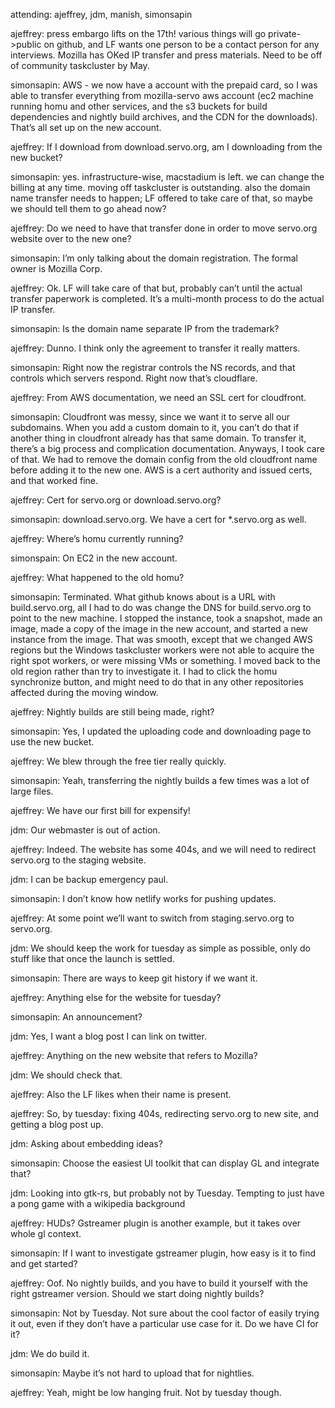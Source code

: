 attending: ajeffrey, jdm, manish, simonsapin

ajeffrey: press embargo lifts on the 17th! various things will go private->public on github, and LF wants one person to be a contact person for any interviews. Mozilla has OKed IP transfer and press materials. Need to be off of community taskcluster by May.

simonsapin: AWS - we now have a account with the prepaid card, so I was able to transfer everything from mozilla-servo aws account (ec2 machine running homu and other services, and the s3 buckets for build dependencies and nightly build archives, and the CDN for the downloads). That’s all set up on the new account.

ajeffrey: If I download from download.servo.org, am I downloading from the new bucket?

simonsapin: yes. infrastructure-wise, macstadium is left. we can change the billing at any time. moving off taskcluster is outstanding. also the domain name transfer needs to happen; LF offered to take care of that, so maybe we should tell them to go ahead now?

ajeffrey: Do we need to have that transfer done in order to move servo.org website over to the new one?

simonsapin: I’m only talking about the domain registration. The formal owner is Mozilla Corp.

ajeffrey: Ok. LF will take care of that but, probably can’t until the actual transfer paperwork is completed. It’s a multi-month process to do the actual IP transfer.

simonsapin: Is the domain name separate IP from the trademark?

ajeffrey: Dunno. I think only the agreement to transfer it really matters.

simonsapin: Right now the registrar controls the NS records, and that controls which servers respond. Right now that’s cloudflare.

ajeffrey: From AWS documentation, we need an SSL cert for cloudfront.

simonsapin: Cloudfront was messy, since we want it to serve all our subdomains. When you add a custom domain to it, you can’t do that if another thing in cloudfront already has that same domain. To transfer it, there’s a big process and complication documentation. Anyways, I took care of that. We had to remove the domain config from the old cloudfront name before adding it to the new one. AWS is a cert authority and issued certs, and that worked fine.

ajeffrey: Cert for servo.org or download.servo.org?

simonsapin: download.servo.org. We have a cert for *.servo.org as well.

ajeffrey: Where’s homu currently running?

simonspain: On EC2 in the new account.

ajeffrey: What happened to the old homu?

simonsapin: Terminated. What github knows about is a URL with build.servo.org, all I had to do was change the DNS for build.servo.org to point to the new machine. I stopped the instance, took a snapshot, made an image, made a copy of the image in the new account, and started a new instance from the image. That was smooth, except that we changed AWS regions but the Windows taskcluster workers were not able to acquire the right spot workers, or were missing VMs or something. I moved back to the old region rather than try to investigate it. I had to click the homu synchronize button, and might need to do that in any other repositories affected during the moving window.

ajeffrey: Nightly builds are still being made, right?

simonsapin: Yes, I updated the uploading code and downloading page to use the new bucket.

ajeffrey: We blew through the free tier really quickly.

simonsapin: Yeah, transferring the nightly builds a few times was a lot of large files.

ajeffrey: We have our first bill for expensify!

jdm: Our webmaster is out of action.

ajeffrey: Indeed. The website has some 404s, and we will need to redirect servo.org to the staging website.

jdm: I can be backup emergency paul.

simonsapin: I don’t know how netlify works for pushing updates.

ajeffrey: At some point we’ll want to switch from staging.servo.org to servo.org.

jdm: We should keep the work for tuesday as simple as possible, only do stuff like that once the launch is settled.

simonsapin: There are ways to keep git history if we want it.

ajeffrey: Anything else for the website for tuesday?

simonsapin: An announcement?

jdm: Yes, I want a blog post I can link on twitter.

ajeffrey: Anything on the new website that refers to Mozilla?

jdm: We should check that.

ajeffrey: Also the LF likes when their name is present.

ajeffrey: So, by tuesday: fixing 404s, redirecting servo.org to new site, and getting a blog post up.

jdm: Asking about embedding ideas?

simonsapin: Choose the easiest UI toolkit that can display GL and integrate that?

jdm: Looking into gtk-rs, but probably not by Tuesday. Tempting to just have a pong game with a wikipedia background

ajeffrey: HUDs? Gstreamer plugin is another example, but it takes over whole gl context.

simonsapin: If I want to investigate gstreamer plugin, how easy is it to find and get started?

ajeffrey: Oof. No nightly builds, and you have to build it yourself with the right gstreamer version. Should we start doing nightly builds?

simonsapin: Not by Tuesday. Not sure about the cool factor of easily trying it out, even if they don’t have a particular use case for it. Do we have CI for it?

jdm: We do build it.

simonsapin: Maybe it’s not hard to upload that for nightlies.

ajeffrey: Yeah, might be low hanging fruit. Not by tuesday though.
